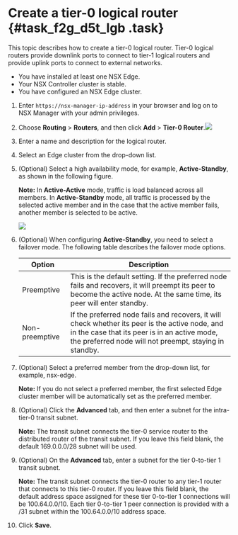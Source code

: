 # Create a tier-0 logical router {#task_f2g_d5t_lgb .task}

This topic describes how to create a tier-0 logical router. Tier-0 logical routers provide downlink ports to connect to tier-1 logical routers and provide uplink ports to connect to external networks.

-   You have installed at least one NSX Edge.
-   Your NSX Controller cluster is stable.
-   You have configured an NSX Edge cluster.

1.  Enter `https://nsx-manager-ip-address` in your browser and log on to NSX Manager with your admin privileges. 
2.   Choose **Routing** \> **Routers**, and then click **Add** \> **Tier-0 Router**.![](http://static-aliyun-doc.oss-cn-hangzhou.aliyuncs.com/assets/img/85005/154886437136108_en-US.png)

 
3.  Enter a name and description for the logical router. 
4.  Select an Edge cluster from the drop-down list. 
5.  \(Optional\) Select a high availability mode, for example, **Active-Standby**, as shown in the following figure. 

    **Note:** In **Active-Active** mode, traffic is load balanced across all members. In **Active-Standby** mode, all traffic is processed by the selected active member and in the case that the active member fails, another member is selected to be active.

    ![](http://static-aliyun-doc.oss-cn-hangzhou.aliyuncs.com/assets/img/85005/154886437136109_en-US.png)

6.  \(Optional\) When configuring **Active-Standby**, you need to select a failover mode. The following table describes the failover mode options. 

    |Option|Description|
    |------|-----------|
    |Preemptive|This is the default setting. If the preferred node fails and recovers, it will preempt its peer to become the active node. At the same time, its peer will enter standby.|
    |Non-preemptive|If the preferred node fails and recovers, it will check whether its peer is the active node, and in the case that its peer is in an active mode, the preferred node will not preempt, staying in standby.|

7.  \(Optional\) Select a preferred member from the drop-down list, for example, nsx-edge. 

    **Note:** If you do not select a preferred member, the first selected Edge cluster member will be automatically set as the preferred member.

8.  \(Optional\) Click the **Advanced** tab, and then enter a subnet for the intra-tier-0 transit subnet. 

    **Note:** The transit subnet connects the tier-0 service router to the distributed router of the transit subnet. If you leave this field blank, the default 169.0.0.0/28 subnet will be used.

9.  \(Optional\) On the **Advanced** tab, enter a subnet for the tier 0-to-tier 1 transit subnet. 

    **Note:** The transit subnet connects the tier-0 router to any tier-1 router that connects to this tier-0 router. If you leave this field blank, the default address space assigned for these tier 0-to-tier 1 connections will be 100.64.0.0/10. Each tier 0-to-tier 1 peer connection is provided with a /31 subnet within the 100.64.0.0/10 address space.

10. Click **Save**. 

